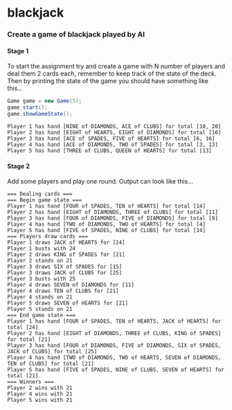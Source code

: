 # blackjack

### Create a game of blackjack played by AI
#### Stage 1

To start the assignment try and create a game with N number of players and deal them 2 cards each, remember to keep track of the state of the deck. Then by printing the state of the game you should have something like this...

```java
Game game = new Game(5);
game.start();
game.showGameState();
```

```
Player 1 has hand [NINE of DIAMONDS, ACE of CLUBS] for total [10, 20]
Player 2 has hand [EIGHT of HEARTS, EIGHT of DIAMONDS] for total [16]
Player 3 has hand [ACE of SPADES, FIVE of HEARTS] for total [6, 16]
Player 4 has hand [ACE of DIAMONDS, TWO of SPADES] for total [3, 13]
Player 5 has hand [THREE of CLUBS, QUEEN of HEARTS] for total [13]
```

#### Stage 2

Add some players and play one round.  Output can look like this...

```
=== Dealing cards ===
=== Begin game state ===
Player 1 has hand [FOUR of SPADES, TEN of HEARTS] for total [14]
Player 2 has hand [EIGHT of DIAMONDS, THREE of CLUBS] for total [11]
Player 3 has hand [FOUR of DIAMONDS, FIVE of DIAMONDS] for total [9]
Player 4 has hand [TWO of DIAMONDS, TWO of HEARTS] for total [4]
Player 5 has hand [FIVE of SPADES, NINE of CLUBS] for total [14]
=== Players draw cards ===
Player 1 draws JACK of HEARTS for [24]
Player 1 busts with 24
Player 2 draws KING of SPADES for [21]
Player 2 stands on 21
Player 3 draws SIX of SPADES for [15]
Player 3 draws JACK of CLUBS for [25]
Player 3 busts with 25
Player 4 draws SEVEN of DIAMONDS for [11]
Player 4 draws TEN of CLUBS for [21]
Player 4 stands on 21
Player 5 draws SEVEN of HEARTS for [21]
Player 5 stands on 21
=== End game state ===
Player 1 has hand [FOUR of SPADES, TEN of HEARTS, JACK of HEARTS] for total [24]
Player 2 has hand [EIGHT of DIAMONDS, THREE of CLUBS, KING of SPADES] for total [21]
Player 3 has hand [FOUR of DIAMONDS, FIVE of DIAMONDS, SIX of SPADES, JACK of CLUBS] for total [25]
Player 4 has hand [TWO of DIAMONDS, TWO of HEARTS, SEVEN of DIAMONDS, TEN of CLUBS] for total [21]
Player 5 has hand [FIVE of SPADES, NINE of CLUBS, SEVEN of HEARTS] for total [21]
=== Winners ===
Player 2 wins with 21
Player 4 wins with 21
Player 5 wins with 21
```
